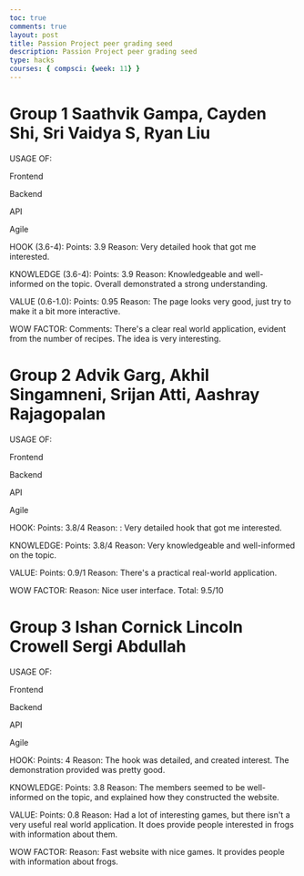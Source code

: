 ```yaml
---
toc: true 
comments: true 
layout: post 
title: Passion Project peer grading seed
description: Passion Project peer grading seed
type: hacks
courses: { compsci: {week: 11} } 
---
```


# Group 1 Saathvik Gampa, Cayden Shi, Sri Vaidya S, Ryan Liu

USAGE OF:

Frontend

Backend

API

Agile

HOOK (3.6-4): Points: 3.9 Reason: Very detailed hook that got me interested.

KNOWLEDGE (3.6-4): Points: 3.9 Reason: Knowledgeable and well-informed on the topic. Overall demonstrated a strong understanding.

VALUE (0.6-1.0): Points: 0.95 Reason: The page looks very good, just try to make it a bit more interactive.

WOW FACTOR: Comments: There's a clear real world application, evident from the number of recipes. The idea is very interesting.



# Group 2 Advik Garg, Akhil Singamneni, Srijan Atti, Aashray Rajagopalan

USAGE OF:

Frontend

Backend

API

Agile

HOOK:
Points: 3.8/4
Reason: : Very detailed hook that got me interested.

KNOWLEDGE:
Points: 3.8/4
Reason: Very knowledgeable and well-informed on the topic.

VALUE:
Points: 0.9/1
Reason: There's a practical real-world application.

WOW FACTOR:
Reason: Nice user interface.
Total: 9.5/10

# Group 3 Ishan Cornick Lincoln Crowell Sergi Abdullah

USAGE OF:

Frontend

Backend

API

Agile

HOOK:
Points: 4
Reason: The hook was detailed, and created interest. The demonstration provided was pretty good.

KNOWLEDGE:
Points: 3.8
Reason: The members seemed to be well-informed on the topic, and explained how they constructed the website.

VALUE:
Points: 0.8
Reason: Had a lot of interesting games, but there isn't a very useful real world application. It does provide people interested in frogs with information about them.

WOW FACTOR:
Reason: Fast website with nice games. It provides people with information about frogs.
